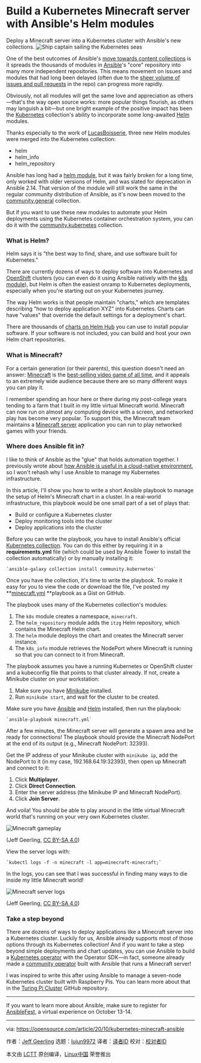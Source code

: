 [#]: collector: (lujun9972)
[#]: translator: ( )
[#]: reviewer: ( )
[#]: publisher: ( )
[#]: url: ( )
[#]: subject: (Build a Kubernetes Minecraft server with Ansible's Helm modules)
[#]: via: (https://opensource.com/article/20/10/kubernetes-minecraft-ansible)
[#]: author: (Jeff Geerling https://opensource.com/users/geerlingguy)

Build a Kubernetes Minecraft server with Ansible's Helm modules
======
Deploy a Minecraft server into a Kubernetes cluster with Ansible's new
collections.
![Ship captain sailing the Kubernetes seas][1]

One of the best outcomes of Ansible's [move towards content collections][2] is it spreads the thousands of modules in [Ansible][3]'s "core" repository into many more independent repositories. This means movement on issues and modules that had long been delayed (often due to the [sheer volume of issues and pull requests][4] in the repo) can progress more rapidly.

Obviously, not all modules will get the same love and appreciation as others—that's the way open source works: more popular things flourish, as others may languish a bit—but one bright example of the positive impact has been the [Kubernetes][5] collection's ability to incorporate some long-awaited [Helm][6] modules.

Thanks especially to the work of [LucasBoisserie][7], three new Helm modules were merged into the Kubernetes collection:

  * helm
  * helm_info
  * helm_repository



Ansible has long had a [helm module][8], but it was fairly broken for a long time, only worked with older versions of Helm, and was slated for deprecation in Ansible 2.14. That version of the module will still work the same in the regular community distribution of Ansible, as it's now been moved to the [community.general][9] collection.

But if you want to use these new modules to automate your Helm deployments using the Kubernetes container orchestration system, you can do it with the [community.kubernetes][10] collection.

### What is Helm?

Helm says it is "the best way to find, share, and use software built for Kubernetes."

There are currently dozens of ways to deploy software into Kubernetes and [OpenShift][11] clusters (you can even do it using Ansible natively with the [k8s module][12]), but Helm is often the easiest onramp to Kubernetes deployments, especially when you're starting out on your Kubernetes journey.

The way Helm works is that people maintain "charts," which are templates describing "how to deploy application XYZ" into Kubernetes. Charts can have "values" that override the default settings for a deployment's chart.

There are thousands of [charts on Helm Hub][13] you can use to install popular software. If your software is not included, you can build and host your own Helm chart repositories.

### What is Minecraft?

For a certain generation (or their parents), this question doesn't need an answer: [Minecraft][14] is the [best-selling video game of all time][15], and it appeals to an extremely wide audience because there are so many different ways you can play it.

I remember spending an hour here or there during my post-college years tending to a farm that I built in my little virtual Minecraft world. Minecraft can now run on almost any computing device with a screen, and networked play has become very popular. To support this, the Minecraft team maintains a [Minecraft server][16] application you can run to play networked games with your friends.

### Where does Ansible fit in?

I like to think of Ansible as the "glue" that holds automation together. I previously wrote about [how Ansible is useful in a cloud-native environment][17], so I won't rehash why I use Ansible to manage my Kubernetes infrastructure.

In this article, I'll show you how to write a short Ansible playbook to manage the setup of Helm's Minecraft chart in a cluster. In a real-world infrastructure, this playbook would be one small part of a set of plays that:

  * Build or configure a Kubernetes cluster
  * Deploy monitoring tools into the cluster
  * Deploy applications into the cluster



Before you can write the playbook, you have to install Ansible's official [Kubernetes collection][10]. You can do this either by requiring it in a **requirements.yml** file (which could be used by Ansible Tower to install the collection automatically) or by manually installing it:


```
`ansible-galaxy collection install community.kubernetes`
```

Once you have the collection, it's time to write the playbook. To make it easy for you to view the code or download the file, I've posted my **[minecraft.yml][18] **playbook as a Gist on GitHub.

The playbook uses many of the Kubernetes collection's modules:

  1. The `k8s` module creates a namespace, `minecraft`.
  2. The `helm_repository` module adds the `itzg` Helm repository, which contains the Minecraft Helm chart.
  3. The `helm` module deploys the chart and creates the Minecraft server instance.
  4. The `k8s_info` module retrieves the NodePort where Minecraft is running so that you can connect to it from Minecraft.



The playbook assumes you have a running Kubernetes or OpenShift cluster and a kubeconfig file that points to that cluster already. If not, create a Minikube cluster on your workstation:

  1. Make sure you have [Minikube][19] installed.
  2. Run `minikube start`, and wait for the cluster to be created.



Make sure you have [Ansible][20] and [Helm][21] installed, then run the playbook:


```
`ansible-playbook minecraft.yml`
```

After a few minutes, the Minecraft server will generate a spawn area and be ready for connections! The playbook should provide the Minecraft NodePort at the end of its output (e.g., Minecraft NodePort: 32393).

Get the IP address of your Minikube cluster with `minikube ip`, add the NodePort to it (in my case, 192.168.64.19:32393), then open up Minecraft and connect to it:

  1. Click **Multiplayer**.
  2. Click **Direct Connection**.
  3. Enter the server address (the Minikube IP and Minecraft NodePort).
  4. Click **Join Server**.



And voila! You should be able to play around in the little virtual Minecraft world that's running on your very own Kubernetes cluster.

![Minecraft gameplay][22]

(Jeff Geerling, [CC BY-SA 4.0][23])

View the server logs with:


```
`kubectl logs -f -n minecraft -l app=minecraft-minecraft;`
```

In the logs, you can see that I was successful in finding many ways to die inside my little Minecraft world!

![Minecraft server logs][24]

(Jeff Geerling, [CC BY-SA 4.0][23])

### Take a step beyond

There are dozens of ways to deploy applications like a Minecraft server into a Kubernetes cluster. Luckily for us, Ansible already supports most of those options through its Kubernetes collection! And if you want to take a step beyond simple deployments and chart updates, you can use Ansible to build a [Kubernetes operator][25] with the Operator SDK—in fact, someone already made a [community operator][26] built with Ansible that runs a Minecraft server!

I was inspired to write this after using Ansible to manage a seven-node Kubernetes cluster built with Raspberry Pis. You can learn more about that in the [Turing Pi Cluster][27] GitHub repository.

* * *

If you want to learn more about Ansible, make sure to register for [AnsibleFest][28], a virtual experience on October 13-14.

--------------------------------------------------------------------------------

via: https://opensource.com/article/20/10/kubernetes-minecraft-ansible

作者：[Jeff Geerling][a]
选题：[lujun9972][b]
译者：[译者ID](https://github.com/译者ID)
校对：[校对者ID](https://github.com/校对者ID)

本文由 [LCTT](https://github.com/LCTT/TranslateProject) 原创编译，[Linux中国](https://linux.cn/) 荣誉推出

[a]: https://opensource.com/users/geerlingguy
[b]: https://github.com/lujun9972
[1]: https://opensource.com/sites/default/files/styles/image-full-size/public/lead-images/ship_captain_devops_kubernetes_steer.png?itok=LAHfIpek (Ship captain sailing the Kubernetes seas)
[2]: https://github.com/ansible-collections/overview
[3]: https://www.ansible.com/
[4]: https://emeraldreverie.org/2020/03/02/collections-the-backlog-view/
[5]: https://kubernetes.io/
[6]: https://helm.sh/
[7]: https://github.com/LucasBoisserie
[8]: https://docs.ansible.com/ansible/2.9/modules/helm_module.html
[9]: https://github.com/ansible-collections/community.general/blob/master/plugins/modules/cloud/misc/helm.py
[10]: https://github.com/ansible-collections/community.kubernetes
[11]: https://www.openshift.com/
[12]: https://docs.ansible.com/ansible/latest/collections/community/kubernetes/k8s_module.html#ansible-collections-community-kubernetes-k8s-module
[13]: https://hub.helm.sh/
[14]: https://www.minecraft.net/
[15]: https://en.wikipedia.org/wiki/List_of_best-selling_video_games#List
[16]: https://www.minecraft.net/en-us/download/server/
[17]: https://www.ansible.com/blog/how-useful-is-ansible-in-a-cloud-native-kubernetes-environment
[18]: https://gist.github.com/geerlingguy/2f4b0c06b4b696c8983b82dda655adf3
[19]: https://kubernetes.io/docs/tasks/tools/install-minikube/
[20]: https://docs.ansible.com/ansible/latest/installation_guide/intro_installation.html
[21]: https://helm.sh/docs/intro/install/
[22]: https://opensource.com/sites/default/files/uploads/minecraft.png (Minecraft gameplay)
[23]: https://creativecommons.org/licenses/by-sa/4.0/
[24]: https://opensource.com/sites/default/files/uploads/serverlogs.png (Minecraft server logs)
[25]: https://www.redhat.com/en/topics/containers/what-is-a-kubernetes-operator
[26]: https://github.com/fabianvf/game-server-operator
[27]: https://github.com/geerlingguy/turing-pi-cluster
[28]: https://www.ansible.com/ansiblefest
